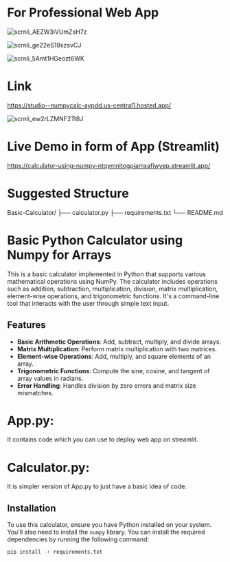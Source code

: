 # For Professional Web App

![scrnli_AEZW3iVUmZsH7z](https://github.com/user-attachments/assets/98d1a24f-5e7f-448d-8365-2eb15ae9e040)

![scrnli_ge22eS19xzsvCJ](https://github.com/user-attachments/assets/0fe134e3-3b28-4004-be81-875f774c93f4)

![scrnli_5Amt1HGeozt6WK](https://github.com/user-attachments/assets/9a8bf0eb-95ad-4b30-b906-f1aedab3a4c7)

# Link 
https://studio--numpycalc-aypdd.us-central1.hosted.app/


![scrnli_ew2rLZMNF2Tt8J](https://github.com/user-attachments/assets/6c9948dd-a9ba-4367-b1a1-bf86fc6da6c0)



# Live Demo in form of App (Streamlit)
https://calculator-using-numpy-ntqymnitogpiamxafiwyep.streamlit.app/

# Suggested Structure

Basic-Calculator/
├── calculator.py
├── requirements.txt
└── README.md


# Basic Python Calculator using Numpy for Arrays

This is a basic calculator implemented in Python that supports various mathematical operations using NumPy. The calculator includes operations such as addition, subtraction, multiplication, division, matrix multiplication, element-wise operations, and trigonometric functions. It's a command-line tool that interacts with the user through simple text input.

## Features

- **Basic Arithmetic Operations**: Add, subtract, multiply, and divide arrays.
- **Matrix Multiplication**: Perform matrix multiplication with two matrices.
- **Element-wise Operations**: Add, multiply, and square elements of an array.
- **Trigonometric Functions**: Compute the sine, cosine, and tangent of array values in radians.
- **Error Handling**: Handles division by zero errors and matrix size mismatches.

# App.py: 
It contains code which you can use to deploy web app on streamlit.

# Calculator.py:
It is simpler version of App.py to just have a basic idea of code.

## Installation

To use this calculator, ensure you have Python installed on your system. You'll also need to install the `numpy` library. You can install the required dependencies by running the following command:

```bash
pip install -r requirements.txt

